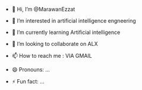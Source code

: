 - 👋 Hi, I’m @MarawanEzzat
- 👀 I’m interested in artificial intelligence engneering
- 🌱 I’m currently learning Artificial intelligence 
- 💞️ I’m looking to collaborate on ALX
- 📫 How to reach me : VIA GMAIL
  
- 😄 Pronouns: ...
- ⚡ Fun fact: ...

<!---
MarawanEzzat/MarawanEzzat is a ✨ special ✨ repository because its `README.md` (this file) appears on your GitHub profile.
You can click the Preview link to take a look at your changes.
--->
